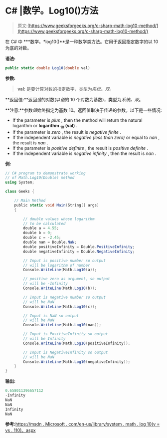 # C# |数学。Log10()方法

> 原文:[https://www.geeksforgeeks.org/c-sharp-math-log10-method/](https://www.geeksforgeeks.org/c-sharp-math-log10-method/)

在 C# 中 ***数学。*log10()**是一种数学类方法。它用于返回指定数字的以 10 为底的对数。

**语法:**

```cs
public static double Log10(double val)
```

**参数:**

> **val:** 是要计算对数的指定数字，类型为*系统。双*。

**返回值:**返回*值*的对数(以*值*的 10 个对数为基数)，类型为*系统。双*。

**注意:**参数*值*始终指定为基数 10。返回值取决于传递的参数。以下是一些情况:

*   If the parameter is *plus* , then the method will return the natural logarithm or **logarithm <sub>10</sub> (val)** .
*   If the parameter is *zero* , the result is *negative finite* .
*   If the independent variable is *negative (less than zero)* or equal to *nan* , the result is *nan* .
*   If the parameter is *positive definite* , the result is *positive definite* .
*   If the independent variable is *negative infinity* , then the result is *nan* .

**例:**

```cs
// C# program to demonstrate working
// of Math.Log10(Double) method
using System;

class Geeks {

    // Main Method
    public static void Main(String[] args)
    {

        // double values whose logarithm 
        // to be calculated
        double a = 4.55;
        double b = 0;
        double c = -2.45;
        double nan = Double.NaN;
        double positiveInfinity = Double.PositiveInfinity;     
        double negativeInfinity = Double.NegativeInfinity;

        // Input is positive number so output
        // will be logarithm of number
        Console.WriteLine(Math.Log10(a));

        // positive zero as argument, so output 
        // will be -Infinity
        Console.WriteLine(Math.Log10(b));

        // Input is negative number so output
        // will be NaN
        Console.WriteLine(Math.Log10(c));

        // Input is NaN so output
        // will be NaN
        Console.WriteLine(Math.Log10(nan));

        // Input is PositiveInfinity so output
        // will be Infinity
        Console.WriteLine(Math.Log10(positiveInfinity));

        // Input is NegativeInfinity so output
        // will be NaN
        Console.WriteLine(Math.Log10(negativeInfinity));
    }
}
```

**输出:**

```cs
0.658011396657112
-Infinity
NaN
NaN
Infinity
NaN

```

**参考:**[https://msdn . Microsoft . com/en-us/library/system . math . log 10(v = vs . 110)。aspx](https://msdn.microsoft.com/en-us/library/system.math.log10(v=vs.110).aspx)